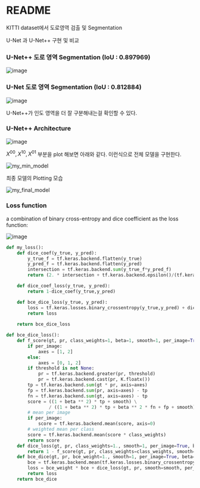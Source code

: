 # README

KITTI dataset에서 도로영역 검출 및 Segmentation

U-Net 과 U-Net++ 구현 및 비교

### U-Net++ 도로 영역 Segmentation (IoU : 0.897969)
  
![image](https://user-images.githubusercontent.com/63500940/98757105-204da180-240f-11eb-88a4-3cc2212020c2.png)
  
  
### U-Net 도로 영역 Segmentation (IoU : 0.812884)
  
![image](https://user-images.githubusercontent.com/63500940/98757170-4b37f580-240f-11eb-81bc-ab05a0d629dd.png)
  
  
U-Net++가 인도 영역을 더 잘 구분해내는걸 확인할 수 있다.

### U-Net++ Architecture
  
![image](https://user-images.githubusercontent.com/63500940/98757452-e9c45680-240f-11eb-948b-7c9de9613188.png)
  
$X^{00}, X^{10}, X^{01}$ 부분을 plot 해보면 아래와 같다. 이런식으로 전체 모델을 구현한다.
  
![my_min_model](https://user-images.githubusercontent.com/63500940/98757456-ee890a80-240f-11eb-841e-1271e7abe4bc.png)
  
  
최종 모델의 Plotting 모습
  
![my_final_model](https://user-images.githubusercontent.com/63500940/98757540-15dfd780-2410-11eb-9248-0062c1a34954.png)
  
  
### Loss function
  
a combination of binary cross-entropy and dice coefficient as the loss function:
  
![image](https://user-images.githubusercontent.com/63500940/98757641-563f5580-2410-11eb-97f1-3dda8deeed89.png)
  
  
```python
def my_loss():
    def dice_coef(y_true, y_pred):
        y_true_f = tf.keras.backend.flatten(y_true)
        y_pred_f = tf.keras.backend.flatten(y_pred)
        intersection = tf.keras.backend.sum(y_true_f*y_pred_f)
        return (2. * intersection + tf.keras.backend.epsilon()/(tf.keras.backend.sum(y_true_f) + tf.keras.backend.sum(y_pred_f)+tf.keras.backend.epsilon()))

    def dice_coef_loss(y_true, y_pred):
        return 1-dice_coef(y_true,y_pred)

    def bce_dice_loss(y_true, y_pred):
        loss = tf.keras.losses.binary_crossentropy(y_true,y_pred) + dice_coef_loss(y_true,y_pred)
        return loss
    
    return bce_dice_loss

def bce_dice_loss():
    def f_score(gt, pr, class_weights=1, beta=1, smooth=1, per_image=True, threshold=None):
        if per_image:
            axes = [1, 2]
        else:
            axes = [0, 1, 2]
        if threshold is not None:
            pr = tf.keras.backend.greater(pr, threshold)
            pr = tf.keras.backend.cast(pr, K.floatx())
        tp = tf.keras.backend.sum(gt * pr, axis=axes)
        fp = tf.keras.backend.sum(pr, axis=axes) - tp
        fn = tf.keras.backend.sum(gt, axis=axes) - tp
        score = ((1 + beta ** 2) * tp + smooth) \
                / ((1 + beta ** 2) * tp + beta ** 2 * fn + fp + smooth)
        # mean per image
        if per_image:
            score = tf.keras.backend.mean(score, axis=0)
        # weighted mean per class
        score = tf.keras.backend.mean(score * class_weights)
        return score
    def dice_loss(gt, pr, class_weights=1., smooth=1, per_image=True, beta=1.):
        return 1 - f_score(gt, pr, class_weights=class_weights, smooth=smooth, per_image=per_image, beta=beta)
    def bce_dice(gt, pr, bce_weight=1., smooth=1, per_image=True, beta=1.):
        bce = tf.keras.backend.mean(tf.keras.losses.binary_crossentropy(gt, pr))
        loss = bce_weight * bce + dice_loss(gt, pr, smooth=smooth, per_image=per_image, beta=beta)
        return loss
    return bce_dice
```
